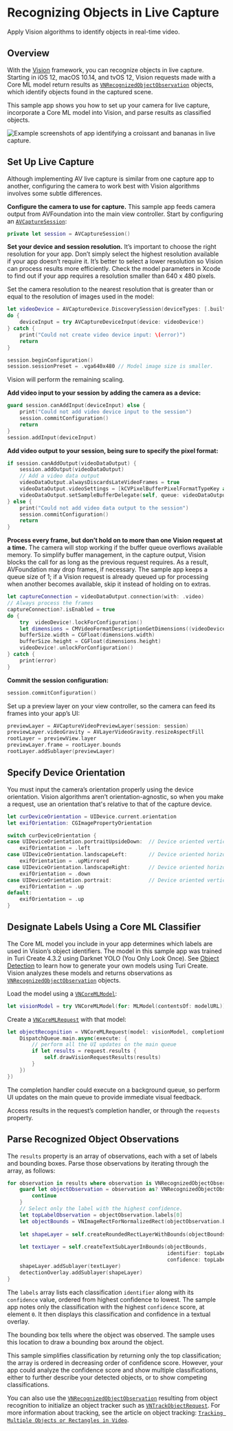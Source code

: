 # Recognizing Objects in Live Capture

Apply Vision algorithms to identify objects in real-time video.

## Overview

With the [Vision](https://developer.apple.com/documentation/vision) framework, you can recognize objects in live capture.  Starting in iOS 12, macOS 10.14, and tvOS 12, Vision requests made with a Core ML model return results as  [`VNRecognizedObjectObservation`](https://developer.apple.com/documentation/vision/vnrecognizedobjectobservation) objects, which identify objects found in the captured scene.

This sample app shows you how to set up your camera for live capture, incorporate a Core ML model into Vision, and parse results as classified objects.

![Example screenshots of app identifying a croissant and bananas in live capture.](Documentation/BananaCroissant.png)

## Set Up Live Capture

Although implementing AV live capture is similar from one capture app to another, configuring the camera to work best with Vision algorithms involves some subtle differences.

**Configure the camera to use for capture.**  This sample app feeds camera output from AVFoundation into the main view controller.  Start by configuring an  [`AVCaptureSession`](https://developer.apple.com/documentation/avfoundation/avcapturesession):

``` swift
private let session = AVCaptureSession()
```

**Set your device and session resolution.** It’s important to choose the right resolution for your app.  Don’t simply select the highest resolution available if your app doesn’t require it.  It’s better to select a lower resolution so Vision can process results more efficiently.  Check the model parameters in Xcode to find out if your app requires a resolution smaller than 640 x 480 pixels.

Set the camera resolution to the nearest resolution that is greater than or equal to the resolution of images used in the model:

``` swift
let videoDevice = AVCaptureDevice.DiscoverySession(deviceTypes: [.builtInWideAngleCamera], mediaType: .video, position: .back).devices.first
do {
    deviceInput = try AVCaptureDeviceInput(device: videoDevice!)
} catch {
    print("Could not create video device input: \(error)")
    return
}

session.beginConfiguration()
session.sessionPreset = .vga640x480 // Model image size is smaller.
```

Vision will perform the remaining scaling.

**Add video input to your session by adding the camera as a device:**

``` swift
guard session.canAddInput(deviceInput) else {
    print("Could not add video device input to the session")
    session.commitConfiguration()
    return
}
session.addInput(deviceInput)
```

**Add video output to your session, being sure to specify the pixel format:**

``` swift
if session.canAddOutput(videoDataOutput) {
    session.addOutput(videoDataOutput)
    // Add a video data output
    videoDataOutput.alwaysDiscardsLateVideoFrames = true
    videoDataOutput.videoSettings = [kCVPixelBufferPixelFormatTypeKey as String: Int(kCVPixelFormatType_420YpCbCr8BiPlanarFullRange)]
    videoDataOutput.setSampleBufferDelegate(self, queue: videoDataOutputQueue)
} else {
    print("Could not add video data output to the session")
    session.commitConfiguration()
    return
}
```

**Process every frame, but don’t hold on to more than one Vision request at a time.**  The camera will stop working if the buffer queue overflows available memory.  To simplify buffer management, in the capture output, Vision blocks the call for as long as the previous request requires.  As a result, AVFoundation may drop frames, if necessary.  The sample app keeps a queue size of 1; if a Vision request is already queued up for processing when another becomes available, skip it instead of holding on to extras.  

``` swift
let captureConnection = videoDataOutput.connection(with: .video)
// Always process the frames
captureConnection?.isEnabled = true
do {
    try  videoDevice!.lockForConfiguration()
    let dimensions = CMVideoFormatDescriptionGetDimensions((videoDevice?.activeFormat.formatDescription)!)
    bufferSize.width = CGFloat(dimensions.width)
    bufferSize.height = CGFloat(dimensions.height)
    videoDevice!.unlockForConfiguration()
} catch {
    print(error)
}
```

**Commit the session configuration:**

``` swift
session.commitConfiguration()
```

Set up a preview layer on your view controller, so the camera can feed its frames into your app’s UI:

``` swift
previewLayer = AVCaptureVideoPreviewLayer(session: session)
previewLayer.videoGravity = AVLayerVideoGravity.resizeAspectFill
rootLayer = previewView.layer
previewLayer.frame = rootLayer.bounds
rootLayer.addSublayer(previewLayer)
```

## Specify Device Orientation

You must input the camera’s orientation properly using the device orientation.  Vision algorithms aren’t orientation-agnostic, so when you make a request, use an orientation that's relative to that of the capture device.

``` swift
let curDeviceOrientation = UIDevice.current.orientation
let exifOrientation: CGImagePropertyOrientation

switch curDeviceOrientation {
case UIDeviceOrientation.portraitUpsideDown:  // Device oriented vertically, home button on the top
    exifOrientation = .left
case UIDeviceOrientation.landscapeLeft:       // Device oriented horizontally, home button on the right
    exifOrientation = .upMirrored
case UIDeviceOrientation.landscapeRight:      // Device oriented horizontally, home button on the left
    exifOrientation = .down
case UIDeviceOrientation.portrait:            // Device oriented vertically, home button on the bottom
    exifOrientation = .up
default:
    exifOrientation = .up
}
```

## Designate Labels Using a Core ML Classifier

The Core ML model you include in your app determines which labels are used in Vision’s object identifiers.  The model in this sample app was trained in Turi Create 4.3.2 using Darknet YOLO (You Only Look Once). See [Object Detection](https://apple.github.io/turicreate/docs/userguide/object_detection/) to learn how to generate your own models using Turi Create. Vision analyzes these models and returns observations as [`VNRecognizedObjectObservation`](https://developer.apple.com/documentation/vision/vnrecognizedobjectobservation) objects.

Load the model using a [`VNCoreMLModel`](https://developer.apple.com/documentation/vision/vncoremlmodel):

``` swift
let visionModel = try VNCoreMLModel(for: MLModel(contentsOf: modelURL))
```

Create a [`VNCoreMLRequest`](https://developer.apple.com/documentation/vision/vncoremlrequest) with that model:

``` swift
let objectRecognition = VNCoreMLRequest(model: visionModel, completionHandler: { (request, error) in
    DispatchQueue.main.async(execute: {
        // perform all the UI updates on the main queue
        if let results = request.results {
            self.drawVisionRequestResults(results)
        }
    })
})
```

The completion handler could execute on a background queue, so perform UI updates on the main queue to provide immediate visual feedback.

Access results in the request’s completion handler, or through the `requests` property.

## Parse Recognized Object Observations

The `results` property is an array of observations, each with a set of labels and bounding boxes. Parse those observations by iterating through the array, as follows:

``` swift
for observation in results where observation is VNRecognizedObjectObservation {
    guard let objectObservation = observation as? VNRecognizedObjectObservation else {
        continue
    }
    // Select only the label with the highest confidence.
    let topLabelObservation = objectObservation.labels[0]
    let objectBounds = VNImageRectForNormalizedRect(objectObservation.boundingBox, Int(bufferSize.width), Int(bufferSize.height))
    
    let shapeLayer = self.createRoundedRectLayerWithBounds(objectBounds)
    
    let textLayer = self.createTextSubLayerInBounds(objectBounds,
                                                    identifier: topLabelObservation.identifier,
                                                    confidence: topLabelObservation.confidence)
    shapeLayer.addSublayer(textLayer)
    detectionOverlay.addSublayer(shapeLayer)
}
```

The `labels` array lists each classification `identifier` along with its `confidence` value, ordered from highest confidence to lowest.  The sample app notes only the classification with the highest `confidence` score, at element `0`.  It then displays this classification and confidence in a textual overlay.

The bounding box tells where the object was observed. The sample uses this location to draw a bounding box around the object.

This sample simplifies classification by returning only the top classification; the array is ordered in decreasing order of confidence score.  However, your app could analyze the confidence score and show multiple classifications, either to further describe your detected objects, or to show competing classifications.

You can also use the [`VNRecognizedObjectObservation`](https://developer.apple.com/documentation/vision/vnrecognizedobjectobservation) resulting from object recognition to initialize an object tracker such as [`VNTrackObjectRequest`](https://developer.apple.com/documentation/vision/vntrackobjectrequest).  For more information about tracking, see the article on object tracking: [`Tracking Multiple Objects or Rectangles in Video`](https://developer.apple.com/documentation/vision/tracking_multiple_objects_or_rectangles_in_video).
